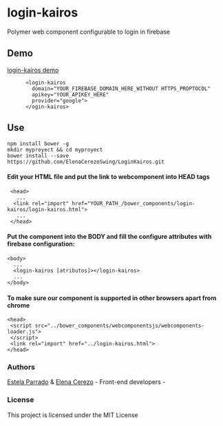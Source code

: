 # login-kairos

Polymer web component configurable to login in firebase

## Demo
[login-kairos demo ](https://jsfiddle.net/eparrado/d3wsfbxp/)

          <login-kairos 
            domain="YOUR_FIREBASE_DOMAIN_HERE_WITHOUT HTTPS_PROPTOCOL"
            apikey="YOUR_APIKEY_HERE" 
            provider="google">
          </ogin-kairos>
## Use

    npm install bower -g
    mkdir myproyect && cd myproyect
    bower install --save https://github.com/ElenaCerezoSwing/LoginKairos.git
    
    
#### Edit your HTML file and put the link to webcomponent into HEAD tags

     <head>
       ...
      <link rel="import" href="YOUR_PATH_/bower_components/login-kairos/login-kairos.html">
       ...
     </head>


#### Put the component into the BODY and fill the configure attributes with firebase configuration:

    <body>
      ...
      <login-kairos [atributos]></login-kairos>
      ...
    </body>
    
#### To make sure our component is supported in other browsers apart from chrome
    <head>
     <script src="../bower_components/webcomponentsjs/webcomponents-loader.js">
     </script>
     <link rel="import" href="../login-kairos.html">
    </head>
    
### Authors
[Estela Parrado](https://github.com/Eparrado) & [Elena Cerezo](https://github.com/ElenaCerezoSwing) - Front-end developers - 

### License
This project is licensed under the MIT License 


 
 
 
 
 
 
